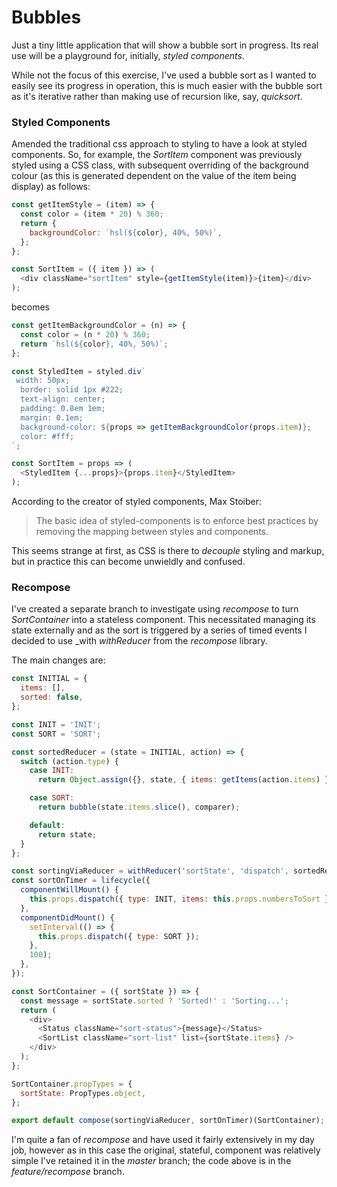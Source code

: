 # Bubbles

Just a tiny little application that will show a bubble sort in progress. Its real use will be a playground for, initially, _styled components_.

While not the focus of this exercise, I've used a bubble sort as I wanted to easily see its progress in operation, this is much easier with the bubble sort as it's iterative rather than making use of recursion like, say, _quicksort_.

### Styled Components
Amended the traditional css approach to styling to have a look at styled components. So, for example, the _SortItem_ component was previously styled using a CSS class, with subsequent overriding of the background colour (as this is generated dependent on the value of the item being display) as follows:

```javascript
const getItemStyle = (item) => {
  const color = (item * 20) % 360;
  return {
    backgroundColor: `hsl(${color}, 40%, 50%)`,
  };
};

const SortItem = ({ item }) => (
  <div className="sortItem" style={getItemStyle(item)}>{item}</div>
);
```

becomes

```javascript
const getItemBackgroundColor = (n) => {
  const color = (n * 20) % 360;
  return `hsl(${color}, 40%, 50%)`;
};

const StyledItem = styled.div`
 width: 50px;
  border: solid 1px #222;
  text-align: center;
  padding: 0.8em 1em;
  margin: 0.1em;
  background-color: ${props => getItemBackgroundColor(props.item)};
  color: #fff;
`;

const SortItem = props => (
  <StyledItem {...props}>{props.item}</StyledItem>
);
```

According to the creator of styled components, Max Stoiber:

> The basic idea of styled-components is to enforce best practices by removing the mapping between styles and components.

This seems strange at first, as CSS is there to _decouple_ styling and markup, but in practice this can become unwieldly and confused. 


### Recompose
I've created a separate branch to investigate using _recompose_ to turn _SortContainer_ into a stateless component. This necessitated managing its state externally and as the sort is triggered by a series of timed events I decided to use _with _withReducer_ from the _recompose_ library. 

The main changes are:

```javascript
const INITIAL = {
  items: [],
  sorted: false,
};

const INIT = 'INIT';
const SORT = 'SORT';

const sortedReducer = (state = INITIAL, action) => {
  switch (action.type) {
    case INIT:
      return Object.assign({}, state, { items: getItems(action.items) });

    case SORT:
      return bubble(state.items.slice(), comparer);

    default:
      return state;
  }
};

const sortingViaReducer = withReducer('sortState', 'dispatch', sortedReducer);
const sortOnTimer = lifecycle({
  componentWillMount() {
    this.props.dispatch({ type: INIT, items: this.props.numbersToSort });
  },
  componentDidMount() {
    setInterval(() => {
      this.props.dispatch({ type: SORT });
    },
    100);
  },
});

const SortContainer = ({ sortState }) => {
  const message = sortState.sorted ? 'Sorted!' : 'Sorting...';
  return (
    <div>
      <Status className="sort-status">{message}</Status>
      <SortList className="sort-list" list={sortState.items} />
    </div>
  );
};

SortContainer.propTypes = {
  sortState: PropTypes.object,
};

export default compose(sortingViaReducer, sortOnTimer)(SortContainer);
```

I'm quite a fan of _recompose_ and have used it fairly extensively in my day job, however as in this case the original, stateful, component was relatively simple I've retained it in the _master_ branch; the code above is in the _feature/recompose_ branch.


